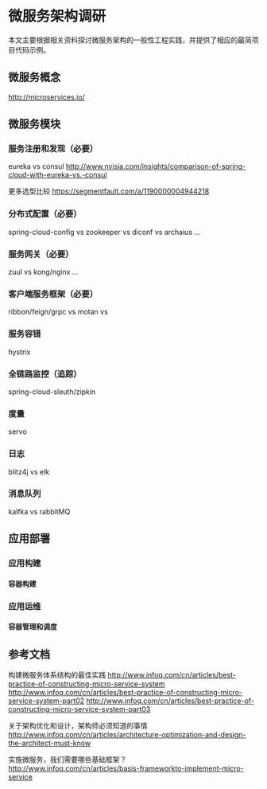 # 微服务架构调研

本文主要根据相关资料探讨微服务架构的一般性工程实践，并提供了相应的最简项目代码示例。

## 微服务概念

http://microservices.io/

## 微服务模块

### 服务注册和发现（必要）

eureka vs consul
http://www.nvisia.com/insights/comparison-of-spring-cloud-with-eureka-vs.-consul

更多选型比较
https://segmentfault.com/a/1190000004944218

### 分布式配置（必要）

spring-cloud-config vs zookeeper vs diconf vs archaius ...

### 服务网关（必要）

zuul vs kong/nginx ...

### 客户端服务框架（必要）

ribbon/feign/grpc vs motan vs

### 服务容错

hystrix

### 全链路监控（追踪）

spring-cloud-sleuth/zipkin

### 度量

servo

### 日志

blitz4j vs elk

### 消息队列

kalfka vs rabbitMQ

## 应用部署

### 应用构建

#### 容器构建

### 应用运维

#### 容器管理和调度

## 参考文档

构建微服务体系结构的最佳实践
http://www.infoq.com/cn/articles/best-practice-of-constructing-micro-service-system
http://www.infoq.com/cn/articles/best-practice-of-constructing-micro-service-system-part02
http://www.infoq.com/cn/articles/best-practice-of-constructing-micro-service-system-part03

关于架构优化和设计，架构师必须知道的事情
http://www.infoq.com/cn/articles/architecture-optimization-and-design-the-architect-must-know

实施微服务，我们需要哪些基础框架？
http://www.infoq.com/cn/articles/basis-frameworkto-implement-micro-service
